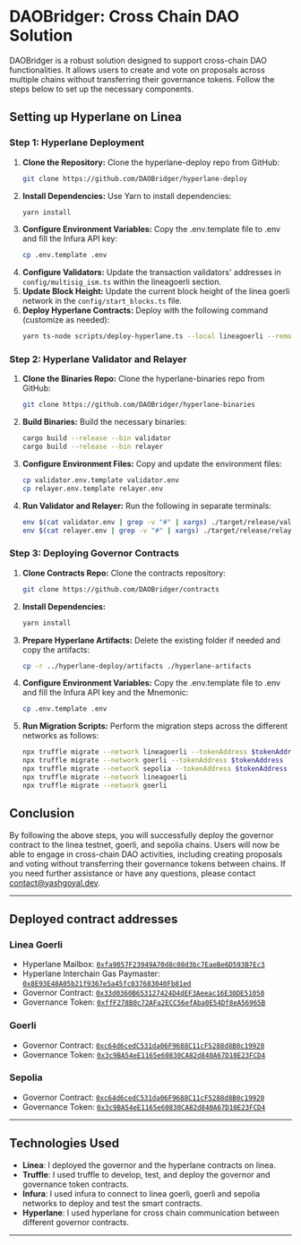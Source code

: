 # DAOBridger: Cross Chain DAO Solution

DAOBridger is a robust solution designed to support cross-chain DAO functionalities. It allows users to create and vote on proposals across multiple chains without transferring their governance tokens. Follow the steps below to set up the necessary components.

## Setting up Hyperlane on Linea

### Step 1: Hyperlane Deployment

1. **Clone the Repository:** Clone the hyperlane-deploy repo from GitHub:
   ```bash
   git clone https://github.com/DAOBridger/hyperlane-deploy
   ```
2. **Install Dependencies:** Use Yarn to install dependencies:
   ```bash
   yarn install
   ```
3. **Configure Environment Variables:** Copy the .env.template file to .env and fill the Infura API key:
   ```bash
   cp .env.template .env
   ```
4. **Configure Validators:** Update the transaction validators' addresses in `config/multisig_ism.ts` within the lineagoerli section.
5. **Update Block Height:** Update the current block height of the linea goerli network in the `config/start_blocks.ts` file.
6. **Deploy Hyperlane Contracts:** Deploy with the following command (customize as needed):
   ```bash
   yarn ts-node scripts/deploy-hyperlane.ts --local lineagoerli --remotes goerli sepolia --key ${deployer's private key}
   ```

### Step 2: Hyperlane Validator and Relayer

1. **Clone the Binaries Repo:** Clone the hyperlane-binaries repo from GitHub:
   ```bash
   git clone https://github.com/DAOBridger/hyperlane-binaries
   ```
2. **Build Binaries:** Build the necessary binaries:
   ```bash
   cargo build --release --bin validator
   cargo build --release --bin relayer
   ```
3. **Configure Environment Files:** Copy and update the environment files:
   ```bash
   cp validator.env.template validator.env
   cp relayer.env.template relayer.env
   ```
4. **Run Validator and Relayer:** Run the following in separate terminals:
   ```bash
   env $(cat validator.env | grep -v "#" | xargs) ./target/release/validator
   env $(cat relayer.env | grep -v "#" | xargs) ./target/release/relayer
   ```

### Step 3: Deploying Governor Contracts

1. **Clone Contracts Repo:** Clone the contracts repository:
   ```bash
   git clone https://github.com/DAOBridger/contracts
   ```
2. **Install Dependencies:**
   ```bash
   yarn install
   ```
3. **Prepare Hyperlane Artifacts:** Delete the existing folder if needed and copy the artifacts:
   ```bash
   cp -r ../hyperlane-deploy/artifacts ./hyperlane-artifacts
   ```
4. **Configure Environment Variables:** Copy the .env.template file to .env and fill the Infura API key and the Mnemonic:
   ```bash
   cp .env.template .env
   ```
5. **Run Migration Scripts:** Perform the migration steps across the different networks as follows:
   ```bash
   npx truffle migrate --network lineagoerli --tokenAddress $tokenAddress
   npx truffle migrate --network goerli --tokenAddress $tokenAddress
   npx truffle migrate --network sepolia --tokenAddress $tokenAddress
   npx truffle migrate --network lineagoerli
   npx truffle migrate --network goerli
   ```

## Conclusion

By following the above steps, you will successfully deploy the governor contract to the linea testnet, goerli, and sepolia chains. Users will now be able to engage in cross-chain DAO activities, including creating proposals and voting without transferring their governance tokens between chains. If you need further assistance or have any questions, please contact contact@yashgoyal.dev.

---

## Deployed contract addresses

### Linea Goerli

- Hyperlane Mailbox: [`0xfa9057F23949A70d8c08d3bc7EaeBe6D593B7Ec3`](https://explorer.goerli.linea.build/address/0xfa9057F23949A70d8c08d3bc7EaeBe6D593B7Ec3)
- Hyperlane Interchain Gas Paymaster: [`0x8E93E48A05b21f9367e5a45fc037683040Fb81ed`](https://explorer.goerli.linea.build/address/0x8E93E48A05b21f9367e5a45fc037683040Fb81ed)
- Governor Contract: [`0x33d0360B653127424D4dEF3Aeeac16E30DE51050`](https://explorer.goerli.linea.build/address/0x33d0360B653127424D4dEF3Aeeac16E30DE51050)
- Governance Token: [`0xffF278B0c72AFa2ECC56efAba0E54Df8eA56965B`](https://explorer.goerli.linea.build/address/0xffF278B0c72AFa2ECC56efAba0E54Df8eA56965B)

### Goerli

- Governor Contract: [`0xc64d6cedC531da06F9688C11cF5288d8B0c19920`](https://goerli.etherscan.io/address/0xc64d6cedC531da06F9688C11cF5288d8B0c19920)
- Governance Token: [`0x3c9BA54eE1165e60830CA82d840A67D10E23FCD4`](https://goerli.etherscan.io/address/0x3c9BA54eE1165e60830CA82d840A67D10E23FCD4)

### Sepolia

- Governor Contract: [`0xc64d6cedC531da06F9688C11cF5288d8B0c19920`](https://sepolia.etherscan.io/address/0xc64d6cedC531da06F9688C11cF5288d8B0c19920)
- Governance Token: [`0x3c9BA54eE1165e60830CA82d840A67D10E23FCD4`](https://sepolia.etherscan.io/address/0x3c9BA54eE1165e60830CA82d840A67D10E23FCD4)

---

## Technologies Used

- **Linea**: I deployed the governor and the hyperlane contracts on linea.
- **Truffle**: I used truffle to develop, test, and deploy the governor and governance token contracts.
- **Infura**: I used infura to connect to linea goerli, goerli and sepolia networks to deploy and test the smart contracts.
- **Hyperlane**: I used hyperlane for cross chain communication between different governor contracts.

---
